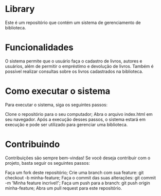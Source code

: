 # Library
Este é um repositório que contém um sistema de gerenciamento de biblioteca.

# Funcionalidades <br>
O sistema permite que o usuário faça o cadastro de livros, autores e usuários, além de permitir o empréstimo e devolução de livros. Também é possível realizar consultas sobre os livros cadastrados na biblioteca.

# Como executar o sistema
Para executar o sistema, siga os seguintes passos:

Clone o repositório para o seu computador;
Abra o arquivo index.html em seu navegador.
Após a execução desses passos, o sistema estará em execução e pode ser utilizado para gerenciar uma biblioteca.

# Contribuindo
Contribuições são sempre bem-vindas! Se você deseja contribuir com o projeto, basta seguir os seguintes passos:

Faça um fork deste repositório;
Crie uma branch com sua feature: git checkout -b minha-feature;
Faça o commit das suas alterações: git commit -m 'Minha feature incrível!';
Faça um push para a branch: git push origin minha-feature;
Abra um pull request para este repositório.
